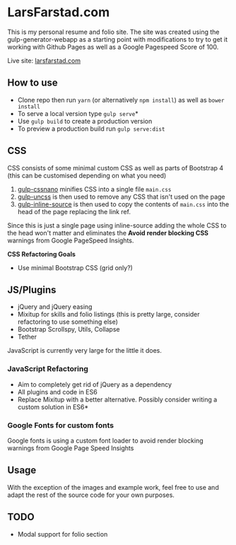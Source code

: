 # LarsFarstad.com

This is my personal resume and folio site. The site was created using the gulp-generator-webapp as a starting point with modifications to try to get it working with Github Pages as well as a Google Pagespeed Score of 100.  

Live site: [larsfarstad.com](https://larsfarstad.com)

## How to use

* Clone repo then run `yarn` (or alternatively `npm install`) as well as `bower install`
* To serve a local version type `gulp serve`* 
* Use `gulp build` to create a production version 
* To preview a production build run `gulp serve:dist`

## CSS 

CSS consists of some minimal custom CSS as well as parts of Bootstrap 4 (this can be customised depending on what you need)

1. [gulp-cssnano](https://github.com/ben-eb/gulp-cssnano) minifies CSS into a single file `main.css` 
2. [gulp-uncss](https://github.com/ben-eb/gulp-uncss) is then used to remove any CSS that isn't used on the page 
3. [gulp-inline-source](https://github.com/fmal/gulp-inline-source) is then used to copy the contents of `main.css` into the head of the page replacing the link ref.

Since this is just a single page using inline-source adding the whole CSS to the head won't matter and eliminates the **Avoid render blocking CSS** warnings from Google PageSpeed Insights.

**CSS Refactoring Goals**

* Use minimal Bootstrap CSS (grid only?)

## JS/Plugins 

* jQuery and jQuery easing
* Mixitup for skills and folio listings (this is pretty large, consider refactoring to use something else)
* Bootstrap Scrollspy, Utils, Collapse
* Tether

JavaScript is currently very large for the little it does.

### JavaScript Refactoring

* Aim to completely get rid of jQuery as a dependency
* All plugins and code in ES6
* Replace Mixitup with a better alternative. Possibly consider writing a custom solution in ES6* 

### Google Fonts for custom fonts 

Google fonts is using a custom font loader to avoid render blocking warnings from Google Page Speed Insights

## Usage

With the exception of the images and example work, feel free to use and adapt the rest of the source code for your own purposes. 


## TODO

* Modal support for folio section  

